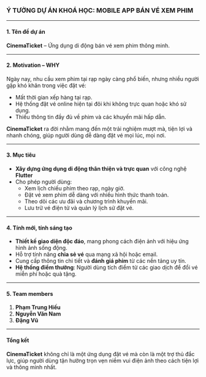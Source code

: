 ### Ý TƯỞNG DỰ ÁN KHOÁ HỌC: MOBILE APP BÁN VÉ XEM PHIM

---

#### **1. Tên đề dự án**  
**CinemaTicket** – Ứng dụng di động bán vé xem phim thông minh.

---

#### **2. Motivation – WHY**  
Ngày nay, nhu cầu xem phim tại rạp ngày càng phổ biến, nhưng nhiều người gặp khó khăn trong việc đặt vé:  
- Mất thời gian xếp hàng tại rạp.  
- Hệ thống đặt vé online hiện tại đôi khi không trực quan hoặc khó sử dụng.  
- Thiếu thông tin đầy đủ về phim và các khuyến mãi hấp dẫn.  

**CinemaTicket** ra đời nhằm mang đến một trải nghiệm mượt mà, tiện lợi và nhanh chóng, giúp người dùng dễ dàng đặt vé mọi lúc, mọi nơi.

---

#### **3. Mục tiêu**  
- **Xây dựng ứng dụng di động thân thiện và trực quan** với công nghệ **Flutter**
- Cho phép người dùng:  
  - Xem lịch chiếu phim theo rạp, ngày giờ.  
  - Đặt vé xem phim dễ dàng với nhiều hình thức thanh toán.  
  - Theo dõi các ưu đãi và chương trình khuyến mãi.  
  - Lưu trữ vé điện tử và quản lý lịch sử đặt vé.  

---

#### **4. Tính mới, tính sáng tạo**  
- **Thiết kế giao diện độc đáo**, mang phong cách điện ảnh với hiệu ứng hình ảnh sống động.  
- Hỗ trợ tính năng **chia sẻ vé** qua mạng xã hội hoặc email.  
- Cung cấp thông tin chi tiết và **đánh giá phim** từ các nền tảng uy tín.  
- **Hệ thống điểm thưởng**: Người dùng tích điểm từ các giao dịch để đổi vé miễn phí hoặc quà tặng. 

---

#### **5. Team members**  
1. **Phạm Trung Hiếu** 
2. **Nguyễn Văn Nam** 
3. **Đặng Vũ**

--- 

#### **Tổng kết**  
**CinemaTicket** không chỉ là một ứng dụng đặt vé mà còn là một trợ thủ đắc lực, giúp người dùng tận hưởng trọn vẹn niềm vui điện ảnh theo cách tiện lợi và thông minh nhất.
